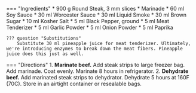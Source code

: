 === "Ingredients"
    * 900 g Round Steak, 3 mm slices
    * Marinade
        * 60 ml Soy Sauce
        * 30 ml Worcester Sauce
        * 30 ml Liquid Smoke
        * 30 ml Brown Sugar
        * 10 ml Kosher Salt
        * 5 ml Black Pepper, ground
        * 5 ml Meat Tenderizer
        * 5 ml Garlic Powder
        * 5 ml Onion Powder
        * 5 ml Paprika

    ??? question "Substitutions"
        Substitute 30 ml pineapple juice for meat tenderizer. Ultimately, we're introducing enzymes to break down the meat fibers. Pineapple juice does this just as well.

=== "Directions"
    1. **Marinate beef.** Add steak strips to large freezer bag. Add marinade. Coat evenly. Marinate 8 hours in refrigerator.
    2. **Dehydrate beef.** Add marinated steak strips to dehydrator. Dehydrate 5 hours at 160F (70C). Store in an airtight container or resealable bags.


[^1]:
    ["Doc's Best Beef Jerky."](https://www.allrecipes.com/recipe/142948/docs-best-beef-jerky/). All Recipes. 6 September 2015. Accessed December 2019.
